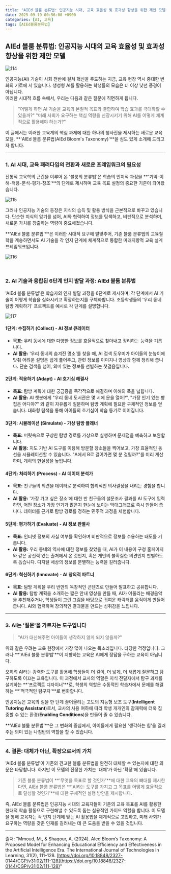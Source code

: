 ```yaml
---
title: "AIEd 블룸 분류법: 인공지능 시대, 교육 효율성 및 효과성 향상을 위한 제안 모델"
date: 2025-09-19 00:56:00 +0900
categories: [AI, 교육]
tags: [AIEd블룸분류법]
---
```


## AIEd 블룸 분류법: 인공지능 시대의 교육 효율성 및 효과성 향상을 위한 제안 모델

![114](/assets/114.png)

인공지능(AI) 기술이 사회 전반에 걸쳐 혁신을 주도하는 지금, 교육 현장 역시 중대한 변화의 기로에 서 있습니다. 생성형 AI를 활용하는 학생들의 모습은 더 이상 낯선 풍경이 아닙니다.
<br>
이러한 시대적 흐름 속에서, 우리는 다음과 같은 질문에 직면하게 됩니다.

> "어떻게 하면 AI 기술을 교육의 본질적 목표와 결합하여 학습 효과를 극대화할 수 있을까?"
> "미래 사회가 요구하는 핵심 역량을 신장시키기 위해 AI를 어떻게 체계적으로 활용해야 하는가?"

이 글에서는 이러한 교육계의 핵심 과제에 대한 하나의 청사진을 제시하는 새로운 교육 모델, **'AIEd 블룸 분류법(AIEd Bloom's Taxonomy)'**을 심도 있게 소개해 드리고자 합니다.

---

### 1. AI 시대, 교육 패러다임의 전환과 새로운 프레임워크의 필요성

전통적 교육학의 근간을 이루어 온 '블룸의 분류법'은 학습의 인지적 과정을 **'기억-이해-적용-분석-평가-창조'**의 단계로 제시하며 교육 목표 설정의 중요한 기준이 되어왔습니다.

![115](/assets/115.png)

그러나 인공지능 기술의 등장은 지식의 습득 및 활용 방식을 근본적으로 바꾸고 있습니다. 단순한 지식의 암기를 넘어, AI와 협력하여 정보를 탐색하고, 비판적으로 분석하며, 새로운 가치를 창출하는 역량이 중요해졌습니다.

**'AIEd 블룸 분류법'**은 이러한 시대적 요구에 발맞추어, 기존 블룸 분류법의 교육철학을 계승하면서도 AI 기술을 각 인지 단계에 체계적으로 통합한 미래지향적 교육 설계 프레임워크입니다.

![116](/assets/116.png)

<br>

### 2. AI 기술과 융합된 6단계 인지 발달 과정: AIEd 블룸 분류법

'AIEd 블룸 분류법'은 학습자의 인지 발달 과정을 6단계로 제시하며, 각 단계에서 AI 기술이 어떻게 학습을 심화시키고 확장하는지를 구체화합니다. 초등학생들의 '우리 동네 탐방 계획하기' 프로젝트를 예시로 각 단계를 설명합니다.

![117](/assets/117.png)

#### **1단계: 수집하기 (Collect) - AI 정보 큐레이터**
* **목표:** 우리 동네에 대한 다양한 정보를 효율적으로 찾아내고 정리하는 능력을 기릅니다.
* **AI 활용:** '우리 동네의 숨겨진 명소'를 찾을 때, AI 검색 도우미가 아이들의 눈높이에 맞춰 어려운 설명은 쉽게 풀어주고, 관련 정보를 이미지나 영상과 함께 정리해 줍니다. 단순 검색을 넘어, 의미 있는 정보를 선별하는 첫걸음입니다.

#### **2단계: 적응하기 (Adapt) - AI 호기심 해결사**
* **목표:** 탐방 계획에 대한 궁금증을 즉각적으로 해결하며 이해의 폭을 넓힙니다.
* **AI 활용:** AI 챗봇에게 "우리 동네 도서관은 몇 시에 문을 열어?", "가장 인기 있는 빵집은 어디야?" 와 같이 자유롭게 질문하며 탐방 계획에 필요한 구체적인 정보를 얻습니다. 대화형 탐색을 통해 아이들의 호기심이 학습 동기로 이어집니다.

#### **3단계: 시뮬레이션 (Simulate) - 가상 탐방 플래너**
* **목표:** 머릿속으로 구상한 탐방 경로를 가상으로 실행하며 문제점을 예측하고 보완합니다.
* **AI 활용:** 지도 기반 AI 도구를 이용해 방문할 장소들을 찍어보고, 가장 효율적인 동선을 시뮬레이션할 수 있습니다. "A에서 B로 걸어가면 몇 분 걸릴까?"를 미리 계산하며, 계획의 현실성을 높입니다.

#### **4단계: 처리하기 (Process) - AI 데이터 분석가**
* **목표:** 친구들의 의견을 데이터로 분석하여 합리적인 의사결정을 내리는 경험을 합니다.
* **AI 활용:** '가장 가고 싶은 장소'에 대한 반 친구들의 설문조사 결과를 AI 도구에 입력하면, 어떤 장소가 가장 인기가 많은지 한눈에 보이는 막대그래프로 즉시 만들어 줍니다. 데이터를 근거로 탐방 경로를 정하는 민주적 과정을 체험합니다.

#### **5단계: 평가하기 (Evaluate) - AI 정보 판별사**
* **목표:** 인터넷 정보의 사실 여부를 확인하며 비판적으로 정보를 수용하는 태도를 기릅니다.
* **AI 활용:** 우리 동네의 역사에 대한 정보를 찾았을 때, AI가 이 내용이 구청 홈페이지와 같은 공신력 있는 출처에서 온 것인지, 혹은 개인의 불확실한 의견인지 판별하도록 돕습니다. 디지털 세상의 정보를 분별하는 능력을 길러줍니다.

#### **6단계: 혁신하기 (Innovate) - AI 창의적 파트너**
* **목표:** 탐방 계획을 우리 반만의 독창적인 콘텐츠로 만들어 발표하고 공유합니다.
* **AI 활용:** 탐방 계획을 소개하는 짧은 안내 영상을 만들 때, AI가 어울리는 배경음악을 추천해주거나, 학생들이 그린 그림을 바탕으로 귀여운 캐릭터를 움직이게 만들어 줍니다. AI와 협력하며 창의적인 결과물을 만드는 성취감을 느낍니다.

---

### 3. AI는 '질문'을 가르치는 도구입니다

> "AI가 대신해주면 아이들이 생각하지 않게 되지 않을까?"

위와 같은 우려는 교육 현장에서 가장 많이 나오는 목소리입니다. 타당한 걱정입니다. 그러나 **'AIEd 블룸 분류법'**이 지향하는 교육은 AI에게 정답을 구하는 교육이 아닙니다.

오히려 AI라는 강력한 도구를 활용해 학생들이 더 깊이, 더 넓게, 더 새롭게 질문하고 탐구하도록 이끄는 교육입니다. 이 과정에서 교사의 역할은 지식 전달자에서 탐구 과제를 설계하는 **'프로젝트 디자이너'**로, 학생의 역할은 수동적인 학습자에서 문제를 해결하는 **'적극적인 탐구자'**로 변화합니다.

인공지능은 교육의 질을 한 단계 끌어올리는 고도의 지능형 보조 도구(**Intelligent Tutoring Assistant**)로서, 교사의 사용 여하에 따라 학생 개개인의 잠재력에 더욱 집중할 수 있는 환경(**Enabling Conditions**)을 만들어 줄 수 있습니다.

**'AIEd 블룸 분류법'**은 그 변화의 중심에서, 아이들에게 필요한 '생각하는 힘'을 길러주는 의미 있는 나침반의 역할을 할 수 있습니다.

---

### 4. 결론: 대체가 아닌, 확장으로서의 가치

'AIEd 블룸 분류법'이 기존의 견고한 블룸 분류법을 완전히 대체할 수 있는지에 대한 의문은 타당합니다. 하지만 이 모델의 진정한 가치는 '대체'가 아닌 '확장'에 있습니다.

> 기존 블룸 분류법이 **'무엇을 목표로 할 것인가'**에 대한 교육의 뼈대를 제시한다면, AIEd 블룸 분류법은 **'AI라는 도구를 가지고 그 목표를 어떻게 효율적으로 달성할 것인가'**에 대한 구체적인 실행 방안을 제시합니다.

즉, AIEd 블룸 분류법은 인공지능 시대의 교육자들이 기존의 교육 목표를 AI를 활용한 현대적 학습 활동으로 구현해낼 수 있도록 돕는 실용적인 가이드 역할을 합니다. 이 모델을 통해 교육자는 각 인지 단계에 맞는 AI 활용법을 체계적으로 고민하고, 미래 사회가 요구하는 역량을 갖춘 인재를 길러내는 데 큰 도움을 받을 수 있을 것입니다.

---
출처: "Mmoud, M., & Shaqour, A. (2024). AIed Bloom’s Taxonomy: A Proposed Model for Enhancing Educational Efficiency and Effectiveness in the Artificial Intelligence Era. The International Journal of Technologies in Learning, 31(2), 111–128. [https://doi.org/10.18848/2327-0144/CGP/v31i02/111-128](https://doi.org/10.18848/2327-0144/CGP/v31i02/111-128)" 
